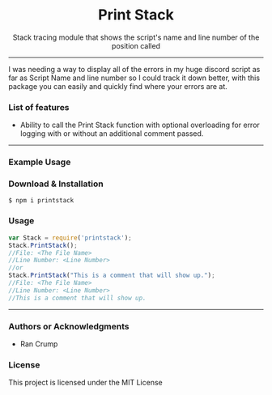 <h1 align="center">Print Stack</h1>

<p align="center"> Stack tracing module that shows the script's name and line number of the position called </p>

<hr/>

<p>  I was needing a way to display all of the errors in my huge discord script as far as Script Name and line number so I could track it down better, with this package you can easily and quickly find where your errors are at. </p>

<h3> List of features </h3>

<ul>
<li>Ability to call the Print Stack function with optional overloading for error logging with or without an additional comment passed.</li>
</ul>

<hr/>

<h3> Example Usage </h3>


<h3> Download & Installation </h3>

```shell
$ npm i printstack
```
<h3>Usage</h3>

```javascript
var Stack = require('printstack');
Stack.PrintStack();
//File: <The File Name>
//Line Number: <Line Number>
//or
Stack.PrintStack("This is a comment that will show up.");
//File: <The File Name>
//Line Number: <Line Number>
//This is a comment that will show up.
```

<hr/>

<h3>Authors or Acknowledgments</h3>
<ul>
<li>Ran Crump <ranner198></li>
</ul>

<h3>License</h3>
<p>This project is licensed under the MIT License</p>

